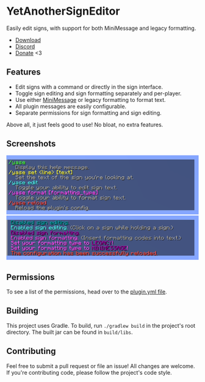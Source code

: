 # YetAnotherSignEditor
Easily edit signs, with support for both MiniMessage and legacy formatting.

* [Download](https://github.com/TehBrian/YetAnotherSignEditor/releases/latest)
* [Discord](https://thbn.me/discord)
* [Donate](https://github.com/sponsors/TehBrian) <3

## Features

- Edit signs with a command or directly in the sign interface.
- Toggle sign editing and sign formatting separately and per-player.
- Use either [MiniMessage][MiniMessage] or legacy formatting to format text.
- All plugin messages are easily configurable.
- Separate permissions for sign formatting and sign editing.

Above all, it just feels good to use! No bloat, no extra features.

[MiniMessage]: https://docs.adventure.kyori.net/minimessage/

## Screenshots
![help menu](assets/help-menu.png)
![commands](assets/commands.png)

## Permissions
To see a list of the permissions, head over to the
[plugin.yml file][plugin.yml].

[plugin.yml]: https://github.com/TehBrian/YetAnotherSignEditor/blob/main/src/main/resources/plugin.yml

## Building
This project uses Gradle. To build, run `./gradlew build` in the project's root
directory. The built jar can be found in `build/libs`.

## Contributing
Feel free to submit a pull request or file an issue! All changes are welcome. If
you're contributing code, please follow the project's code style.
